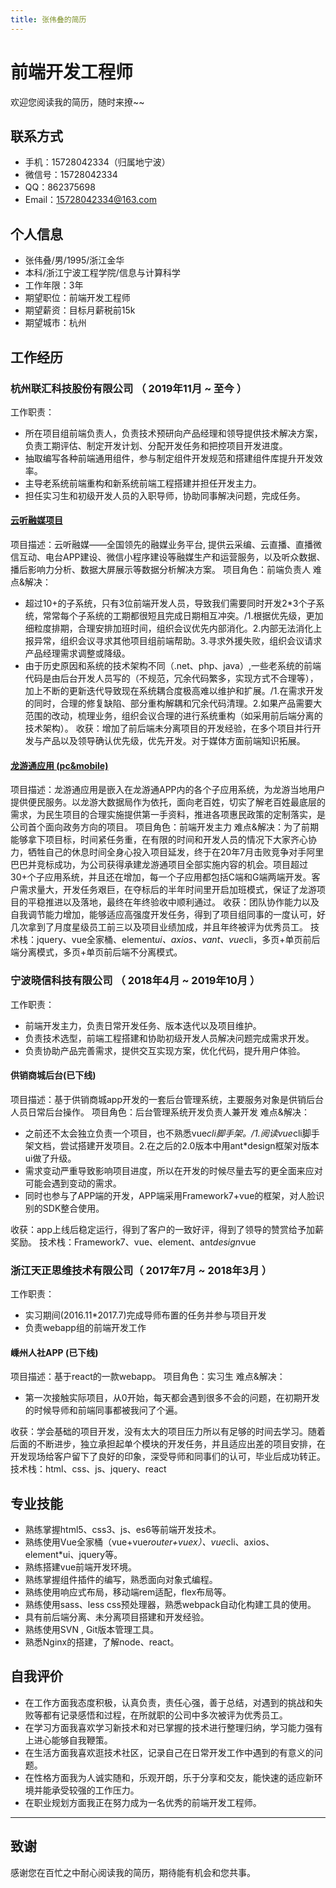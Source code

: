 ```yaml
---
title: 张伟叠的简历
---
```

# 前端开发工程师

 欢迎您阅读我的简历，随时来撩~~

## 联系方式

 * 手机：15728042334（归属地宁波）
 * 微信号：15728042334
 * QQ：862375698
 * Email：15728042334@163.com

## 个人信息

  * 张伟叠/男/1995/浙江金华
  * 本科/浙江宁波工程学院/信息与计算科学
  * 工作年限：3年
  * 期望职位：前端开发工程师
  * 期望薪资：目标月薪税前15k
  * 期望城市：杭州

## 工作经历

 ### 杭州联汇科技股份有限公司 （ 2019年11月 ~ 至今 ）

 工作职责：

 * 所在项目组前端负责人，负责技术预研向产品经理和领导提供技术解决方案，负责工期评估、制定开发计划、分配开发任务和把控项目开发进度。
 * 抽取编写各种前端通用组件，参与制定组件开发规范和搭建组件库提升开发效率。
 * 主导老系统前端重构和新系统前端工程搭建并担任开发主力。
 * 担任实习生和初级开发人员的入职导师，协助同事解决问题，完成任务。

 #### [云听融媒项目](http://w.linker.cc/)

 项目描述：云听融媒——全国领先的融媒业务平台, 提供云采编、云直播、直播微信互动、电台APP建设、微信小程序建设等融媒生产和运营服务，以及听众数据、播后影响力分析、数据大屏展示等数据分析解决方案。
 项目角色：前端负责人
 难点&解决：

 * 超过10+的子系统，只有3位前端开发人员，导致我们需要同时开发2*3个子系统，常常每个子系统的工期都很短且完成日期相互冲突。/1.根据优先级，更加细粒度排期，合理安排加班时间，组织会议优先内部消化。2.内部无法消化上报异常，组织会议寻求其他项目组前端帮助。3.寻求外援失败，组织会议请求产品经理需求调整或降级。
 * 由于历史原因和系统的技术架构不同（.net、php、java）,一些老系统的前端代码是由后台开发人员写的（不规范，冗余代码繁多，实现方式不合理等），加上不断的更新迭代导致现在系统耦合度极高难以维护和扩展。/1.在需求开发的同时，合理的修复缺陷、部分重构解耦和冗余代码清理。2.如果产品需要大范围的改动，梳理业务，组织会议合理的进行系统重构（如采用前后端分离的技术架构）。
收获：增加了前后端未分离项目的开发经验，在多个项目并行开发与产品以及领导确认优先级，优先开发。对于媒体方面前端知识拓展。

 #### [龙游通应用 (pc&mobile)](https://apps.apple.com/cn/app/%E9%BE%99%E6%B8%B8%E9%80%9A*%E9%BE%99%E6%B8%B8%E4%BA%BA%E7%9A%84%E7%99%BE%E4%BA%8B%E9%80%9A/id1467700882)
 项目描述：龙游通应用是嵌入在龙游通APP内的各个子应用系统，为龙游当地用户提供便民服务。以龙游大数据局作为依托，面向老百姓，切实了解老百姓最底层的需求，为民生项目的合理实施提供第一手资料，推进各项惠民政策的定制落实，是公司首个面向政务方向的项目。
 项目角色：前端开发主力
 难点&解决：为了前期能够拿下项目标，时间紧任务重，在有限的时间和开发人员的情况下大家齐心协力，牺牲自己的休息时间全身心投入项目延发，终于在20年7月击败竞争对手阿里巴巴并竞标成功，为公司获得承建龙游通项目全部实施内容的机会。项目超过30+个子应用系统，并且还在增加，每一个子应用都包括C端和G端两端开发。客户需求量大，开发任务艰巨，在夺标后的半年时间里开启加班模式，保证了龙游项目的平稳推进以及落地，最终在年终验收中顺利通过。
 收获：团队协作能力以及自我调节能力增加，能够适应高强度开发任务，得到了项目组同事的一度认可，好几次拿到了月度星级员工前三以及项目业绩加成，并且年终被评为优秀员工。
 技术栈：jquery、vue全家桶、element*ui、axios、vant、vue*cli，多页+单页前后端分离模式，多页+单页前后端不分离模式。

 ### 宁波晓信科技有限公司 （ 2018年4月 ~ 2019年10月 ）

 工作职责：

 * 前端开发主力，负责日常开发任务、版本迭代以及项目维护。
 * 负责技术选型，前端工程搭建和协助初级开发人员解决问题完成需求开发。
 * 负责协助产品完善需求，提供交互实现方案，优化代码，提升用户体验。

 #### 供销商城后台(已下线)

 项目描述：基于供销商城app开发的一套后台管理系统，主要服务对象是供销后台人员日常后台操作。
 项目角色：后台管理系统开发负责人兼开发
 难点&解决：

 * 之前还不太会独立负责一个项目，也不熟悉vue*cli脚手架。/1.阅读vue*cli脚手架文档，尝试搭建开发项目。2.在之后的2.0版本中用ant*design框架对版本ui做了升级。
 * 需求变动严重导致影响项目进度，所以在开发的时候尽量去写的更全面来应对可能会遇到变动的需求。
 * 同时也参与了APP端的开发，APP端采用Framework7+vue的框架，对人脸识别的SDK整合使用。

收获：app上线后稳定运行，得到了客户的一致好评，得到了领导的赞赏给予加薪奖励。
技术栈：Framework7、vue、element、ant*design*vue

 ### 浙江天正思维技术有限公司（ 2017年7月 ~ 2018年3月 ）

 工作职责：
 * 实习期间(2016.11*2017.7)完成导师布置的任务并参与项目开发
 * 负责webapp组的前端开发工作

 #### 嵊州人社APP (已下线)

 项目描述：基于react的一款webapp。
 项目角色：实习生
 难点&解决：

 * 第一次接触实际项目，从0开始，每天都会遇到很多不会的问题，在初期开发的时候导师和前端同事都被我问了个遍。

收获：学会基础的项目开发，没有太大的项目压力所以有足够的时间去学习。随着后面的不断进步，独立承担起单个模块的开发任务，并且适应出差的项目安排，在开发现场给客户留下了良好的印象，深受导师和同事们的认可，毕业后成功转正。
 技术栈：html、css、js、jquery、react



## 专业技能

* 熟练掌握html5、css3、js、es6等前端开发技术。
* 熟练使用Vue全家桶（vue+vue*router+vuex）、vue*cli、axios、element*ui、jquery等。
* 熟练搭建vue前端开发环境。
* 熟练掌握组件插件的编写，熟悉面向对象式编程。
* 熟练使用响应式布局，移动端rem适配，flex布局等。
* 熟练使用sass、less css预处理器，熟悉webpack自动化构建工具的使用。
* 具有前后端分离、未分离项目搭建和开发经验。
* 熟练使用SVN , Git版本管理工具。
* 熟悉Nginx的搭建，了解node、react。

## 自我评价

 * 在工作方面我态度积极，认真负责，责任心强，善于总结，对遇到的挑战和失败等都有记录感悟和过程，在所就职的公司中多次被评为优秀员工。
 * 在学习方面我喜欢学习新技术和对已掌握的技术进行整理归纳，学习能力强有上进心能够自我鞭策。
 * 在生活方面我喜欢逛技术社区，记录自己在日常开发工作中遇到的有意义的问题。
 * 在性格方面我为人诚实随和，乐观开朗，乐于分享和交友，能快速的适应新环境并能承受较强的工作压力。
 * 在职业规划方面我正在努力成为一名优秀的前端开发工程师。
 
***

## 致谢

感谢您在百忙之中耐心阅读我的简历，期待能有机会和您共事。
